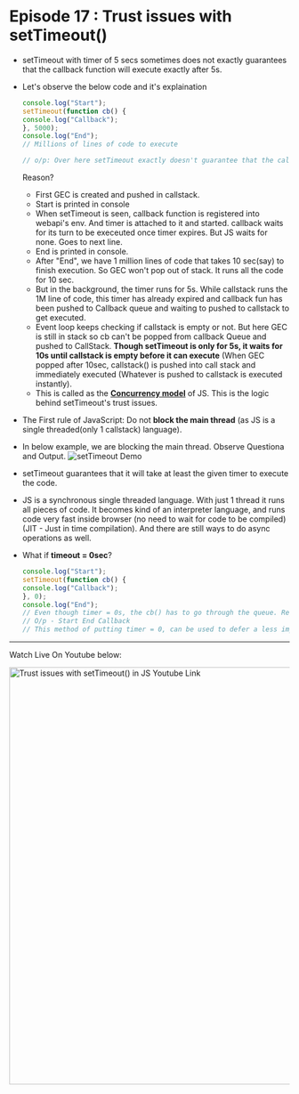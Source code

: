 # Episode 17 : Trust issues with setTimeout()

* setTimeout with timer of 5 secs sometimes does not exactly guarantees that the callback function will execute exactly after 5s.

* Let's observe the below code and it's explaination
    ```js
    console.log("Start");
    setTimeout(function cb() {
    console.log("Callback");
    }, 5000);
    console.log("End");
    // Millions of lines of code to execute

    // o/p: Over here setTimeout exactly doesn't guarantee that the callback function will be called exactly after 5s. Maybe 6,7 or even 10! It all depends on callstack. Why?
    ```
    Reason?
    
    * First GEC is created and pushed in callstack.
    * Start is printed in console
    * When setTimeout is seen, callback function is registered into webapi's env. And timer is attached to it and started. callback waits for its turn to be execeuted once timer expires. But JS waits for none. Goes to next line.
    * End is printed in console.
    * After "End", we have 1 million lines of code that takes 10 sec(say) to finish execution. So GEC won't pop out of stack. It runs all the code for 10 sec.
    * But in the background, the timer runs for 5s. While callstack runs the 1M line of code, this timer has already expired and callback fun has been pushed to Callback queue and waiting to pushed to callstack to get executed.
    * Event loop keeps checking if callstack is empty or not. But here GEC is still in stack so cb can't be popped from callback Queue and pushed to CallStack. **Though setTimeout is only for 5s, it waits for 10s until callstack is empty before it can execute** (When GEC popped after 10sec, callstack() is pushed into call stack and immediately executed (Whatever is pushed to callstack is executed instantly).
    * This is called as the **[Concurrency model](https://developer.mozilla.org/en-US/docs/Web/JavaScript/EventLoop)** of JS. This is the logic behind setTimeout's trust issues.

* The First rule of JavaScript: Do not **block the main thread** (as JS is a single threaded(only 1 callstack) language).

* In below example, we are blocking the main thread. Observe Questiona and Output.
![setTimeout Demo](/assets/settimeout1.jpg)

* setTimeout guarantees that it will take at least the given timer to execute the code.

* JS is a synchronous single threaded language. With just 1 thread it runs all pieces of code. It becomes kind of an interpreter language, and runs code very fast inside browser (no need to wait for code to be compiled) (JIT - Just in time compilation). And there are still ways to do async operations as well.

* What if **timeout = 0sec**?
    ```js
    console.log("Start");
    setTimeout(function cb() {
    console.log("Callback");
    }, 0);
    console.log("End");
    // Even though timer = 0s, the cb() has to go through the queue. Registers calback in webapi's env , moves to callback queue, and execute once callstack is empty.
    // O/p - Start End Callback
    // This method of putting timer = 0, can be used to defer a less imp function by a little so the more important function(here printing "End") can take place
    ```

<hr>

Watch Live On Youtube below:

<a href="https://www.youtube.com/watch?v=nqsPmuicJJc&ab_channel=AkshaySaini" target="_blank"><img src="https://img.youtube.com/vi/nqsPmuicJJc/0.jpg" width="750"
alt="Trust issues with setTimeout() in JS Youtube Link"/></a>